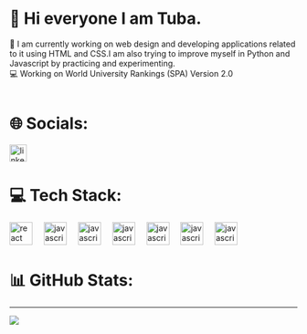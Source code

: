 # 💫 Hi everyone I am Tuba. 
🔭 I am currently working on web design and developing applications related to it using HTML and CSS.I am also trying to improve myself in Python and  Javascript by practicing and experimenting. <br>💻 Working on World University Rankings (SPA) Version 2.0 <br>
<br>

# 🌐 Socials:
<div align="start">
  <a href="https://www.linkedin.com/in/hatice-tuba-t%C3%BCrker-739a412b8/" target="_blank">
    <img src="https://img.shields.io/static/v1?message=LinkedIn&logo=linkedin&label=&color=0077B5&logoColor=white&labelColor=&style=flat" height="30" alt="linkedin logo"  />
  </a>
  
</div>


  <a href="https://sevro49.github.io/My-Portfolio/public/index.html" target="_blank">
  </a>

# 💻 Tech Stack:
<div align="start">
  <img src="https://cdn.simpleicons.org/react/61DAFB" height="40" alt="react logo"  />
  <img width="12" />
  <img src="https://cdn.jsdelivr.net/gh/devicons/devicon/icons/javascript/javascript-original.svg" height="40" alt="javascript logo"  />
  <img width="12" />
  <img src="https://www.citypng.com/public/uploads/preview/hd-python-logo-symbol-transparent-png-735811696257415dbkifcuokn.png" height="40" alt="javascript logo"  />
  <img width="12" />
  <img src="https://www.mustafayemural.com/wp-content/uploads/2020/09/Cover_C_1.png" height="40" alt="javascript logo"  />
  <img width="12" />
  <img src="https://upload.wikimedia.org/wikipedia/commons/thumb/1/18/ISO_C%2B%2B_Logo.svg/640px-ISO_C%2B%2B_Logo.svg.png" height="40" alt="javascript logo"  />
  <img width="12" />
  <img src="https://miro.medium.com/v2/resize:fit:594/1*ymVNbsdd7KxHXHC4-LP7kw.png" height="40" alt="javascript logo"  />
  <img width="12" />
  <img src="https://encrypted-tbn0.gstatic.com/images?q=tbn:ANd9GcRWg9aD7P9oC3LDGwYWLQ8wQ-oc-8EEtZ471w&s" height="40" alt="javascript logo"  />
  <img width="12" />
  
  
</div>

# 📊 GitHub Stats:



---
[![](https://visitcount.itsvg.in/api?id=thrturker1&icon=0&color=2)](https://visitcount.itsvg.in)

<!-- Proudly created with GPRM ( https://gprm.itsvg.in ) -->
